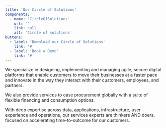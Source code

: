 ```yaml
---
title: 'Our Circle of Solutions'
components:
  - name: 'CircleOfSolutions'
    url: ''
    link: null
    alt: 'Circle of solutions'
buttons:
  - label: 'Download our Circle of Solutions'
    link: '#'
  - label: 'Book a Demo'
    link: '#'
---
```


We specialize in designing, implementing and managing agile, secure digital platforms that enable customers to move their businesses at a faster pace and innovate in the way they interact with their customers, employees, and partners.

We also provide services to ease procurement globally with a suite of flexible financing and consumption options.

With deep expertise across data, applications, infrastructure, user experience and operations, our services experts are thinkers AND doers, focused on accelerating time-to-outcome for our customers.

